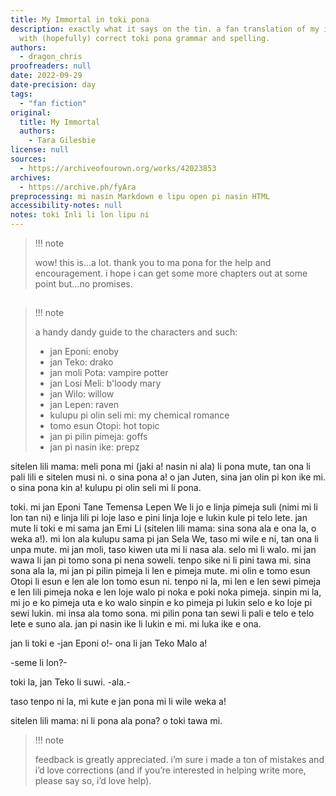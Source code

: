 ```yaml
---
title: My Immortal in toki pona
description: exactly what it says on the tin. a fan translation of my immortal, but
  with (hopefully) correct toki pona grammar and spelling.
authors:
  - dragon_chris
proofreaders: null
date: 2022-09-29
date-precision: day
tags:
  - "fan fiction"
original:
  title: My Immortal
  authors:
    - Tara Gilesbie
license: null
sources:
  - https://archiveofourown.org/works/42023853
archives:
  - https://archive.ph/fyAra
preprocessing: mi nasin Markdown e lipu open pi nasin HTML
accessibility-notes: null
notes: toki Inli li lon lipu ni
---
```


> !!! note
>
> wow! this is…a lot. thank you to ma pona for the help and encouragement. i hope i can get some more chapters out at some point but…no promises.

##

> !!! note
>
> a handy dandy guide to the characters and such:
>
> - jan Eponi: enoby
> - jan Teko: drako
> - jan moli Pota: vampire potter
> - jan Losi Meli: b'loody mary
> - jan Wilo: willow
> - jan Lepen: raven
> - kulupu pi olin seli mi: my chemical romance
> - tomo esun Otopi: hot topic
> - jan pi pilin pimeja: goffs
> - jan pi nasin ike: prepz

sitelen lili mama: meli pona mi (jaki a! nasin ni ala) li pona mute, tan ona li pali lili e sitelen musi ni. o sina pona a! o jan Juten, sina jan olin pi kon ike mi. o sina pona kin a! kulupu pi olin seli mi li pona.

toki. mi jan Eponi Tane Temensa Lepen We li jo e linja pimeja suli (nimi mi li lon tan ni) e linja lili pi loje laso e pini linja loje e lukin kule pi telo lete. jan mute li toki e mi sama jan Emi Li (sitelen lili mama: sina sona ala e ona la, o weka a!). mi lon ala kulupu sama pi jan Sela We, taso mi wile e ni, tan ona li unpa mute. mi jan moli, taso kiwen uta mi li nasa ala. selo mi li walo. mi jan wawa li jan pi tomo sona pi nena soweli. tenpo sike ni li pini tawa mi. sina sona ala la, mi jan pi pilin pimeja li len e pimeja mute. mi olin e tomo esun Otopi li esun e len ale lon tomo esun ni. tenpo ni la, mi len e len sewi pimeja e len lili pimeja noka e len loje walo pi noka e poki noka pimeja. sinpin mi la, mi jo e ko pimeja uta e ko walo sinpin e ko pimeja pi lukin selo e ko loje pi sewi lukin. mi insa ala tomo sona. mi pilin pona tan sewi li pali e telo e telo lete e suno ala. jan pi nasin ike li lukin e mi. mi luka ike e ona.

jan li toki e -jan Eponi o!- ona li jan Teko Malo a!

-seme li lon?-

toki la, jan Teko li suwi. -ala.-

taso tenpo ni la, mi kute e jan pona mi li wile weka a!

sitelen lili mama: ni li pona ala pona? o toki tawa mi.

> !!! note
>
> feedback is greatly appreciated. i’m sure i made a ton of mistakes and i’d love corrections (and if you’re interested in helping write more, please say so, i’d love help).
